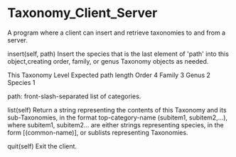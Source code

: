 # Taxonomy_Client_Server
A program where a client can insert and retrieve taxonomies to and from a server.

insert(self, path)
Insert the species that is the last element of 'path' into
this object,creating order, family, or genus Taxonomy objects
as needed. 
 
This Taxonomy Level  Expected path length
Order                4
Family               3
Genus                2
Species              1
 
path: front-slash-separated list of categories.

list(self)
Return a string representing the contents of this Taxonomy 
and its sub-Taxonomies, in the format 
top-category-name (subitem1, subitem2,...), 
where subitem1, subitem2... are either strings representing species, 
in the  form <latin-name> [(common-name)], or sublists representing 
Taxonomies.

quit(self) 
Exit the client.

